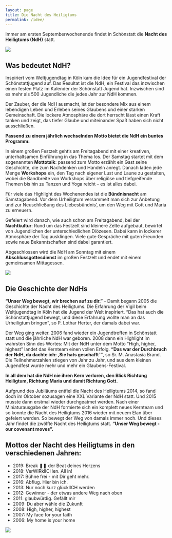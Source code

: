 ```yaml
---
layout: page
title: Die Nacht des Heiligtums
permalink: /idee/
---
```

Immer am ersten Septemberwochenende findet in Schönstatt die <strong>Nacht des Heiligtums (NdH)</strong> statt.

![](/assets/uploads/img_0517.webp)

## Was bedeutet NdH?

Inspiriert vom Weltjugendtag in Köln kam die Idee für ein Jugendfestival der Schönstattjugend auf. Das Resultat ist die NdH, ein Festival das inzwischen einen festen Platz im Kalender der Schönstatt Jugend hat. Inzwischen sind es mehr als 500 Jugendliche die jedes Jahr zur NdH kommen.



Der Zauber, der die NdH ausmacht, ist der besondere Mix aus einem lebendigen Leben und Erleben seines Glaubens und einer starken Gemeinschaft. Die lockere Atmosphäre die dort herrscht lässt einen Kraft tanken und zeigt, das tiefer Glaube und miteinander Spaß haben sich nicht ausschließen.



<strong>Passend zu einem jährlich wechselnden Motto bietet die NdH ein buntes Programm:</strong> 

In einem großen Festzelt geht‘s am Freitagabend mit einer kreativen, unterhaltsamen Einführung in das Thema los. Der Samstag startet mit dem sogenannten <strong>Mottotalk</strong>: passend zum Motto erzählt ein Gast seine Geschichte, die zum Nachdenken und Handeln anregt. Danach laden jede Menge <strong>Workshops</strong> ein, den Tag nach eigener Lust und Laune zu gestalten, wobei die Bandbreite von Workshops über religiöse und tiefgreifende Themen bis hin zu Tanzen und Yoga reicht – es ist alles dabei.



Für viele das Highlight des Wochenendes ist die <strong>Bündnisnacht</strong> am Samstagabend. Vor dem Urheiligtum versammelt man sich zur Anbetung und zur Neuschließung des Liebesbündnis‘, um den Weg mit Gott und Maria zu erneuern.



Gefeiert wird danach, wie auch schon am Freitagabend, bei der <strong>Nachtkultur</strong>: Rund um das Festzelt sind kleinere Zelte aufgebaut, bewirtet von Jugendlichen der unterschiedlichen Diözesen. Dabei kann in lockerer Atmosphäre der Tag ausklingen. Viele gute Gespräche mit guten Freunden sowie neue Bekanntschaften sind dabei garantiert.



Abgeschlossen wird die NdH am Sonntag mit einem <strong>Abschlussgottesdienst</strong> im großen Festzelt und endet mit einem gemeinsamen Mittagessen.



![](/assets/uploads/img_3663.webp)



## Die Geschichte der NdHs

<strong>“Unser Weg bewegt, wir brechen auf zu dir.”</strong> - Damit begann 2005 die Geschichte der Nacht des Heiligtums. Die Erfahrung der Vigil beim Weltjugendtag in Köln hat die Jugend der Welt inspiriert. “Das hat auch die Schönstattjugend bewegt, und diese Erfahrung wollte man an das Urheiligtum bringen”, so P. Lothar Herter, der damals dabei war. 

Der Weg ging weiter. 2006 fand wieder ein Jugendtreffen in Schönstatt statt und die jährliche NdH war geboren. 2008 dann ein Highlight im wahrsten Sinn des Wortes: Mit der NdH unter dem Motto “High, higher, highest” landet das Kernteam einen vollen Erfolg. <strong>“Das war der Durchbruch der NdH, da dachte ich: ,Sie hats geschafft`”</strong>, so Sr. M. Anastasia Brand. Die Teilnehmerzahlen stiegen von Jahr zu Jahr, und aus dem kleinen Jugendfest wurde mehr und mehr ein Glaubens-Festival. 

<strong>In all dem hat die NdH nie ihren Kern verloren, den Blick Richtung Heiligtum, Richtung Maria und damit Richtung Gott.</strong>

Aufgrund des Jubiläums entfiel die Nacht des Heiligtums 2014, so fand doch im Oktober sozusagen eine XXL Variante der NdH statt. Und 2015 musste dann erstmal wieder durchgeatmet werden. Nach einer Miniaturausgabe der NdH formierte sich ein komplett neues Kernteam und so konnte die Nacht des Heiligtums 2016 wieder mit neuem Elan über gefeiert werden. So bewegt der Weg von damals immer noch. Und dieses Jahr findet die zwölfte Nacht des Heiligtums statt.  <strong>“Unser Weg bewegt - our covenant moves”.</strong>



## Mottos der Nacht des Heiligtums in den verschiedenen Jahren:

* 2019:	Break ❚❚ der Beat deines Herzens
* 2018:	VerWIRklICHen. All in!
* 2017:	Bühne frei - mit Dir geht mehr.
* 2016:	Abflug. Hier bin ich.
* 2013:	Nur noch kurz glücklICH werden
* 2012:	Gewinner - der etwas andere Weg nach oben
* 2011:	glaubwürdig. Gefällt mir
* 2009:	Du aber wähle die Zukunft
* 2008:	High, higher, highest
* 2007:	My face for your faith
* 2006:	My home is your home

![](/assets/uploads/img_1652.webp)
